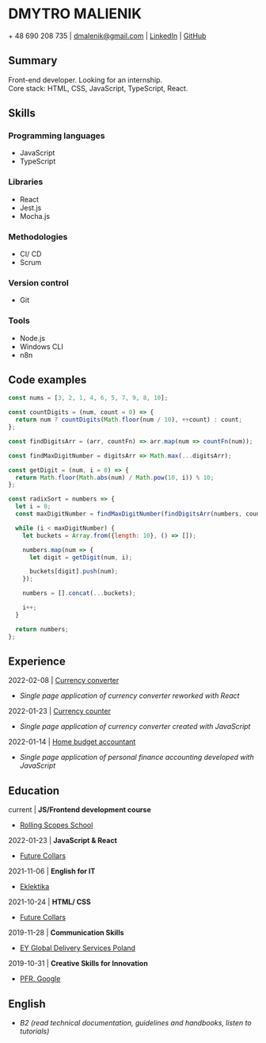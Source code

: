 # DMYTRO MALIENIK

\+ 48 690 208 735 | dmalenik@gmail.com | [LinkedIn](https://www.linkedin.com/in/dmitriy-m-137a735b/) | [GitHub](https://github.com/dmalenik)

## Summary

Front-end developer. Looking for an internship.  
Core stack: HTML, CSS, JavaScript, TypeScript, React.

## Skills

### Programming languages

- JavaScript
- TypeScript

### Libraries

- React
- Jest.js
- Mocha.js

### Methodologies

- CI/ CD
- Scrum

### Version control

- Git

### Tools

- Node.js
- Windows CLI
- n8n

## Code examples

``` JavaScript
const nums = [3, 2, 1, 4, 6, 5, 7, 9, 8, 10];

const countDigits = (num, count = 0) => {
  return num ? countDigits(Math.floor(num / 10), ++count) : count;
};

const findDigitsArr = (arr, countFn) => arr.map(num => countFn(num));

const findMaxDigitNumber = digitsArr => Math.max(...digitsArr);

const getDigit = (num, i = 0) => {
  return Math.floor(Math.abs(num) / Math.pow(10, i)) % 10; 
};

const radixSort = numbers => {
  let i = 0;
  const maxDigitNumber = findMaxDigitNumber(findDigitsArr(numbers, countDigits));

  while (i < maxDigitNumber) {
    let buckets = Array.from({length: 10}, () => []);

    numbers.map(num => {
      let digit = getDigit(num, i);

      buckets[digit].push(num);
    });

    numbers = [].concat(...buckets);

    i++;
  }

  return numbers;
};
```

## Experience

2022-02-08 | [Currency converter](https://github.com/dmalenik/currencyconverter)

- *Single page application of currency converter reworked with React*

2022-01-23 | [Currency counter](https://github.com/dmalenik/project-4-220116.github.io)

- *Single page application of currency converter created with JavaScript*

2022-01-14 | [Home budget accountant](https://github.com/dmalenik/project-3-211210.github.io)

- *Single page application of personal finance accounting developed with JavaScript*

## Education

current | **JS/Frontend development course**

- [Rolling Scopes School](https://wearecommunity.io/events/rs-js-en-2022q3)

2022-01-23 | **JavaScript & React**

- [Future Collars](https://futurecollars.com/kursy/pakiet-frontend-developer/)

2021-11-06 | **English for IT**

- [Eklektika](https://eklektika.pl/en/learning-platform/english-for-it/)

2021-10-24 | **HTML/ CSS**

- [Future Collars](https://futurecollars.com/kursy/pakiet-frontend-developer/)

2019-11-28 | **Communication Skills**

- [EY Global Delivery Services Poland](https://www.ey.com/en_pl/careers/global-delivery-services)

2019-10-31 | **Creative Skills for Innovation**

- [PFR, Google](https://startup.pfr.pl/en/news/pfr-innovation-designers-register-free-design-thinking-workshop/)

## English

- *B2 (read technical documentation, guidelines and handbooks, listen to tutorials)*
